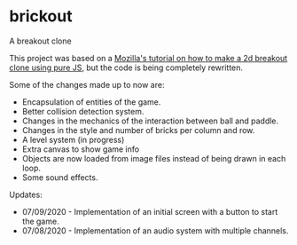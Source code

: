 # brickout
A breakout clone

This project was based on a <a href = "https://developer.mozilla.org/en-US/docs/Games/Tutorials/2D_Breakout_game_pure_JavaScript">Mozilla's tutorial on how to make a 2d breakout clone using pure JS</a>, but the code is being completely rewritten.

Some of the changes made up to now are:
<ul>
  <li>Encapsulation of entities of the game.</li>
  <li>Better collision detection system.</li>
  <li>Changes in the mechanics of the interaction between ball and paddle.</li>
  <li>Changes in the style and number of bricks per column and row.</li>
  <li>A level system (in progress)</li>
  <li>Extra canvas to show game info</li>
  <li>Objects are now loaded from image files instead of being drawn in each loop.</li> 
  <li>Some sound effects.</li>
</ul>

Updates:
<ul>
  <li>07/09/2020 - Implementation of an initial screen with a button to start the game.</li>
  <li>07/08/2020 - Implementation of an audio system with multiple channels.</li>
</ul>
